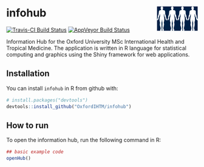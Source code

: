 
<!-- README.md is generated from README.Rmd. Please edit that file -->

# infohub <img src="man/figures/logo-ndm-new.png" align="right" />

[![Travis-CI Build
Status](https://travis-ci.org/OxfordIHTM/infohub.svg?branch=master)](https://travis-ci.org/OxfordIHTM/infohub)
[![AppVeyor Build
Status](https://ci.appveyor.com/api/projects/status/github/OxfordIHTM/infohub?branch=master&svg=true)](https://ci.appveyor.com/project/OxfordIHTM/infohub)

Information Hub for the Oxford University MSc International Health and
Tropical Medicine. The application is written in R language for
statistical computing and graphics using the Shiny framework for web
applications.

## Installation

You can install `infohub` in R from github with:

``` r
# install.packages("devtools")
devtools::install_github("OxfordIHTM/infohub")
```

## How to run

To open the information hub, run the following command in R:

``` r
## basic example code
openHub()
```
